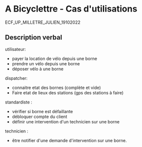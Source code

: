 A Bicyclettre - Cas d'utilisations
======

ECF_UP_MILLETRE_JULIEN_19102022

## Description verbal

utilisateur:
- payer la location de vélo depuis une borne
- prendre un vélo depuis une borne
- déposer vélo à une borne

dispatcher:
- connaitre etat des bornes (complète et vide)
- Faire etat de lieux des stations (gps des stations à faire)

standardiste :
- vérifier si borne est défaillante
- débloquer compte du client
- définir une intervention d'un technicien sur une borne

technicien :
- être notifier d'une demande d'intervention sur une borne.
